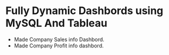 # Fully Dynamic Dashbords using MySQL And Tableau
* Made Company Sales info Dashbord.
* Made Company Profit info dashbord.
